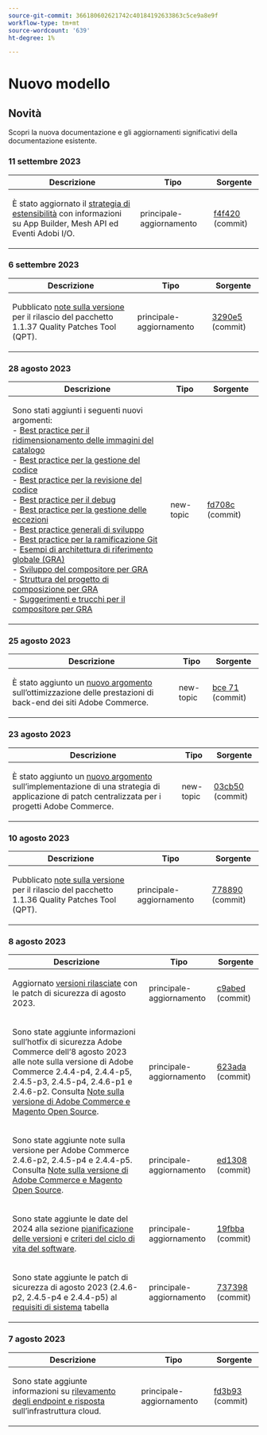 ```yaml
---
source-git-commit: 366180602621742c40184192633863c5ce9a8e9f
workflow-type: tm+mt
source-wordcount: '639'
ht-degree: 1%

---
```

# Nuovo modello

## Novità

Scopri la nuova documentazione e gli aggiornamenti significativi della documentazione esistente.

### 11 settembre 2023

<table style="table-layout:auto;">
  <thead>
    <tr>
      <th>Descrizione</th>
      <th>Tipo</th>
      <th>Sorgente</th>
    </tr>
  </thead>
  <tbody>
    <tr>
      <td><p>È stato aggiornato il <a href="https://experienceleague.adobe.com/docs/commerce-operations/implementation-playbook/architecture/extensibility-strategy.html">strategia di estensibilità</a> con informazioni su App Builder, Mesh API ed Eventi Adobi I/O.</p>
</td>
      <td>principale-aggiornamento</td>
      <td><a href="https://github.com/AdobeDocs/commerce-operations.en/commit/f4f420cee5f9241f56107c4218793af394ba1193">f4f420</a> (commit)</td>
    </tr>
  </tbody>
</table>

### 6 settembre 2023

<table style="table-layout:auto;">
  <thead>
    <tr>
      <th>Descrizione</th>
      <th>Tipo</th>
      <th>Sorgente</th>
    </tr>
  </thead>
  <tbody>
    <tr>
      <td><p>Pubblicato <a href="https://experienceleague.adobe.com/docs/commerce-operations/tools/quality-patches-tool/release-notes.html">note sulla versione</a> per il rilascio del pacchetto 1.1.37 Quality Patches Tool (QPT).</p>
</td>
      <td>principale-aggiornamento</td>
      <td><a href="https://github.com/AdobeDocs/commerce-operations.en/commit/3290e58436259a7af81ed81b691a3ad032c812a5">3290e5</a> (commit)</td>
    </tr>
  </tbody>
</table><!-- date_group -->

### 28 agosto 2023

<table style="table-layout:auto;">
  <thead>
    <tr>
      <th>Descrizione</th>
      <th>Tipo</th>
      <th>Sorgente</th>
    </tr>
  </thead>
  <tbody>
    <tr>
      <td><p>Sono stati aggiunti i seguenti nuovi argomenti:<br />- <a href="https://experienceleague.adobe.com/docs/commerce-operations/implementation-playbook/best-practices/development/catalog-image-resizing.html">Best practice per il ridimensionamento delle immagini del catalogo</a><br />- <a href="https://experienceleague.adobe.com/docs/commerce-operations/implementation-playbook/best-practices/development/code-management.html">Best practice per la gestione del codice</a><br />- <a href="https://experienceleague.adobe.com/docs/commerce-operations/implementation-playbook/best-practices/development/code-review.html">Best practice per la revisione del codice</a><br />- <a href="https://experienceleague.adobe.com/docs/commerce-operations/implementation-playbook/best-practices/development/debugging.html">Best practice per il debug</a><br />- <a href="https://experienceleague.adobe.com/docs/commerce-operations/implementation-playbook/best-practices/development/exception-handling.html">Best practice per la gestione delle eccezioni</a><br />- <a href="https://experienceleague.adobe.com/docs/commerce-operations/implementation-playbook/best-practices/development/general.html">Best practice generali di sviluppo</a><br />- <a href="https://experienceleague.adobe.com/docs/commerce-operations/implementation-playbook/best-practices/development/git-branching.html">Best practice per la ramificazione Git</a><br />- <a href="https://experienceleague.adobe.com/docs/commerce-operations/implementation-playbook/architecture/global-reference-architecture/examples.html">Esempi di architettura di riferimento globale (GRA)</a><br />- <a href="https://experienceleague.adobe.com/docs/commerce-operations/implementation-playbook/architecture/global-reference-architecture/composer/overview.html">Sviluppo del compositore per GRA</a><br />- <a href="https://experienceleague.adobe.com/docs/commerce-operations/implementation-playbook/architecture/global-reference-architecture/composer/project-structure.html">Struttura del progetto di composizione per GRA</a><br />- <a href="https://experienceleague.adobe.com/docs/commerce-operations/implementation-playbook/architecture/global-reference-architecture/composer/tips-and-tricks.html">Suggerimenti e trucchi per il compositore per GRA</a></p>
</td>
      <td>new-topic</td>
      <td><a href="https://github.com/AdobeDocs/commerce-operations.en/commit/fd708ce4c1ab69f2d6e3a3b10dcd2387ae829368">fd708c</a> (commit)</td>
    </tr>
  </tbody>
</table>

### 25 agosto 2023

<table style="table-layout:auto;">
  <thead>
    <tr>
      <th>Descrizione</th>
      <th>Tipo</th>
      <th>Sorgente</th>
    </tr>
  </thead>
  <tbody>
    <tr>
      <td><p>È stato aggiunto un <a href="https://experienceleague.adobe.com/docs/commerce-operations/implementation-playbook/best-practices/maintenance/backend-performance.html">nuovo argomento</a> sull’ottimizzazione delle prestazioni di back-end dei siti Adobe Commerce.</p>
</td>
      <td>new-topic</td>
      <td><a href="https://github.com/AdobeDocs/commerce-operations.en/commit/ecbb71ad8745e4589856c6cbf283212ed61a3664">bce 71</a> (commit)</td>
    </tr>
  </tbody>
</table>

### 23 agosto 2023

<table style="table-layout:auto;">
  <thead>
    <tr>
      <th>Descrizione</th>
      <th>Tipo</th>
      <th>Sorgente</th>
    </tr>
  </thead>
  <tbody>
    <tr>
      <td><p>È stato aggiunto un <a href="https://experienceleague.adobe.com/docs/commerce-operations/implementation-playbook/best-practices/maintenance/patching-at-scale.html">nuovo argomento</a> sull’implementazione di una strategia di applicazione di patch centralizzata per i progetti Adobe Commerce.</p>
</td>
      <td>new-topic</td>
      <td><a href="https://github.com/AdobeDocs/commerce-operations.en/commit/03cb50be0cb18b6079c5c69aafc74c6099610fb0">03cb50</a> (commit)</td>
    </tr>
  </tbody>
</table>

### 10 agosto 2023

<table style="table-layout:auto;">
  <thead>
    <tr>
      <th>Descrizione</th>
      <th>Tipo</th>
      <th>Sorgente</th>
    </tr>
  </thead>
  <tbody>
    <tr>
      <td><p>Pubblicato <a href="https://experienceleague.adobe.com/docs/commerce-operations/tools/quality-patches-tool/release-notes.html">note sulla versione</a> per il rilascio del pacchetto 1.1.36 Quality Patches Tool (QPT).</p>
</td>
      <td>principale-aggiornamento</td>
      <td><a href="https://github.com/AdobeDocs/commerce-operations.en/commit/778890d5840669df958e84381c2aade70a492454">778890</a> (commit)</td>
    </tr>
  </tbody>
</table>

### 8 agosto 2023

<table style="table-layout:auto;">
  <thead>
    <tr>
      <th>Descrizione</th>
      <th>Tipo</th>
      <th>Sorgente</th>
    </tr>
  </thead>
  <tbody>
    <tr>
      <td><p>Aggiornato <a href="https://experienceleague.adobe.com/docs/commerce-operations/release/versions.html">versioni rilasciate</a> con le patch di sicurezza di agosto 2023.</p>
</td>
      <td>principale-aggiornamento</td>
      <td><a href="https://github.com/AdobeDocs/commerce-operations.en/commit/c9abed3c6ca156cdc19e7231f97cf2a8bd8ab100">c9abed</a> (commit)</td>
    </tr>
    <tr>
      <td><p>Sono state aggiunte informazioni sull’hotfix di sicurezza Adobe Commerce dell’8 agosto 2023 alle note sulla versione di Adobe Commerce 2.4.4-p4, 2.4.4-p5, 2.4.5-p3, 2.4.5-p4, 2.4.6-p1 e 2.4.6-p2.  Consulta <a href="https://experienceleague.adobe.com/docs/commerce-operations/release/notes/overview.html">Note sulla versione di Adobe Commerce e Magento Open Source</a>.</p>
</td>
      <td>principale-aggiornamento</td>
      <td><a href="https://github.com/AdobeDocs/commerce-operations.en/commit/623ada901bad9f766451d9c9166e82f1cee85c0d">623ada</a> (commit)</td>
    </tr>
    <tr>
      <td><p>Sono state aggiunte note sulla versione per Adobe Commerce 2.4.6-p2, 2.4.5-p4 e 2.4.4-p5. Consulta <a href="https://experienceleague.adobe.com/docs/commerce-operations/release/notes/overview.html">Note sulla versione di Adobe Commerce e Magento Open Source</a>.</p>
</td>
      <td>principale-aggiornamento</td>
      <td><a href="https://github.com/AdobeDocs/commerce-operations.en/commit/ed1308771a799bcbaf71a8f82542c45d37f9c141">ed1308</a> (commit)</td>
    </tr>
    <tr>
      <td><p>Sono state aggiunte le date del 2024 alla sezione <a href="https://experienceleague.adobe.com/docs/commerce-operations/release/planning/schedule.html">pianificazione delle versioni</a> e <a href="https://experienceleague.adobe.com/docs/commerce-operations/release/planning/lifecycle-policy.html">criteri del ciclo di vita del software</a>.</p>
</td>
      <td>principale-aggiornamento</td>
      <td><a href="https://github.com/AdobeDocs/commerce-operations.en/commit/19fbba535c047a8d877428afc071540d3fa12390">19fbba</a> (commit)</td>
    </tr>
    <tr>
      <td><p>Sono state aggiunte le patch di sicurezza di agosto 2023 (2.4.6-p2, 2.4.5-p4 e 2.4.4-p5) al <a href="https://experienceleague.adobe.com/docs/commerce-operations/installation-guide/system-requirements.html">requisiti di sistema</a> tabella</p>
</td>
      <td>principale-aggiornamento</td>
      <td><a href="https://github.com/AdobeDocs/commerce-operations.en/commit/7373980a0648be5e0f7dc4a307074d934f646b24">737398</a> (commit)</td>
    </tr>
  </tbody>
</table>

### 7 agosto 2023

<table style="table-layout:auto;">
  <thead>
    <tr>
      <th>Descrizione</th>
      <th>Tipo</th>
      <th>Sorgente</th>
    </tr>
  </thead>
  <tbody>
    <tr>
      <td><p>Sono state aggiunte informazioni su <a href="https://experienceleague.adobe.com/docs/commerce-operations/implementation-playbook/infrastructure/cloud/security.html">rilevamento degli endpoint e risposta</a> sull’infrastruttura cloud.</p>
</td>
      <td>principale-aggiornamento</td>
      <td><a href="https://github.com/AdobeDocs/commerce-operations.en/commit/fd3b93aaa79e84d356217b6adfe7181895e84f07">fd3b93</a> (commit)</td>
    </tr>
  </tbody>
</table><!-- date_group --><!-- month_group --><!-- year_group -->
